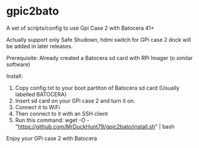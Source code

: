 # gpic2bato

A set of scripts/config to use Gpi Case 2 with Batocera 41+

Actually support only Safe Shudown, hdmi switch for GPi case 2 dock will be added in later releases.

Prerequisite:
Already created a Batocera sd card with RPi Imager (o similar software)

Install:

1) Copy config.txt to your boot partiton of Batocera sd card (Usually labelled BATOCERA)
2) Insert sd card on your GPi case 2 and turn it on.
3) Connect it to WiFi
4) Then connect to it with an SSH client
5) Run this command:
    wget -O - "https://github.com/MrDuckHunt79/gpic2bato/install.sh" | bash

Enjoy your GPi case 2 with Batocera
